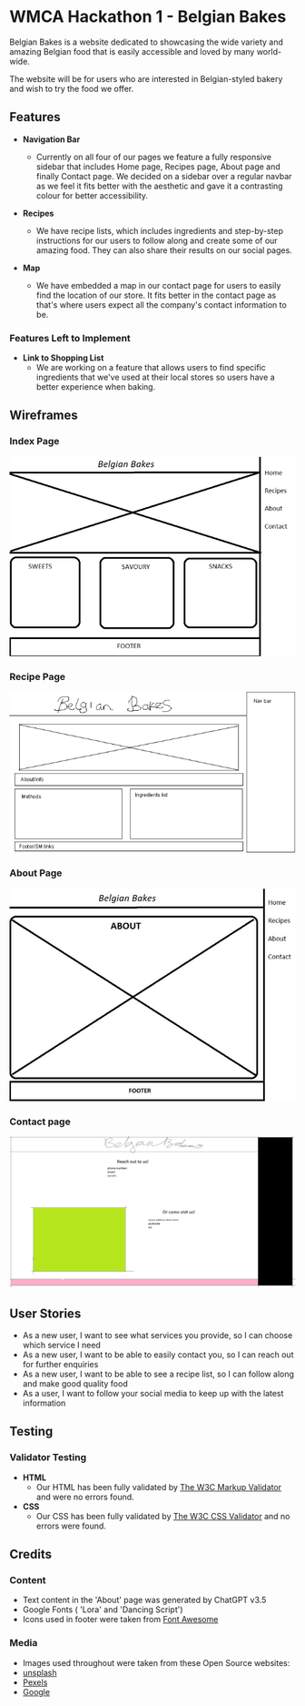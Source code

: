 # WMCA Hackathon 1 - Belgian Bakes

Belgian Bakes is a website dedicated to showcasing the wide variety and amazing Belgian food that is easily accessible and loved by many world-wide.

The website will be for users who are interested in Belgian-styled bakery and wish to try the food we offer.

## Features
- __Navigation Bar__
    - Currently on all four of our pages we feature a fully responsive sidebar that includes Home page, Recipes page, About page and finally Contact page. We decided on a sidebar over a regular navbar as we feel it fits better with the aesthetic and gave it a contrasting colour for better accessibility.

- __Recipes__
    - We have recipe lists, which includes ingredients and step-by-step instructions for our users to follow along and create some of our amazing food. They can also share their results on our social pages.

- __Map__
    - We have embedded a map in our contact page for users to easily find the location of our store. It fits better in the contact page as that's where users expect all the company's contact information to be.

### Features Left to Implement
- __Link to Shopping List__
    - We are working on a feature that allows users to find specific ingredients that we've used at their local stores so users have a better experience when baking.

## Wireframes

### Index Page
![index](/assets/images/Belgian%20bakes%20home.png)
### Recipe Page
![recipe](/assets/images/belgian%20bakes%20recipe.png)
### About Page
![about](/assets/images/belgian%20bakes%20about.jpg)
### Contact page
![contact](/assets/images/belgian%20bakes%20contact.png)

## User Stories
- As a new user, I want to see what services you provide, so I can choose which service I need
- As a new user, I want to be able to easily contact you, so I can reach out for further enquiries
- As a new user, I want to be able to see a recipe list, so I can follow along and make good quality food
- As a user, I want to follow your social media to keep up with the latest information

## Testing 

### Validator Testing
- __HTML__
    - Our HTML has been fully validated by [The W3C Markup Validator](https://validator.w3.org/#validate_by_input) and were no errors found.
- __CSS__
    - Our CSS has been fully validated by [The W3C CSS Validator](https://jigsaw.w3.org/css-validator/) and no errors were found.

## Credits

### Content
- Text content in the 'About' page was generated by ChatGPT v3.5
- Google Fonts ( 'Lora' and 'Dancing Script')
- Icons used in footer were taken from [Font Awesome](https://fontawesome.com/)

### Media 
- Images used throughout were taken from  these Open Source websites:
- [unsplash](https://unsplash.com/) 
- [Pexels](https://www.pexels.com/) 
- [Google](https://www.google.co.uk/)